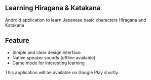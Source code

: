 ## Learning Hiragana & Katakana
Android application to learn Japanese basic characters Hiragana and Katakana

## Feature
* Simple and clear design interface
* Native speaker sounds (offline available)
* Game mode for interesting learning

This application will be available on Google Play shortly.
